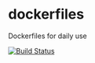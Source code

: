# dockerfiles
Dockerfiles for daily use 

[![Build Status](https://travis-ci.org/dockerized89/dockerfiles.svg?branch=master)](https://travis-ci.org/dockerized89/dockerfiles)

